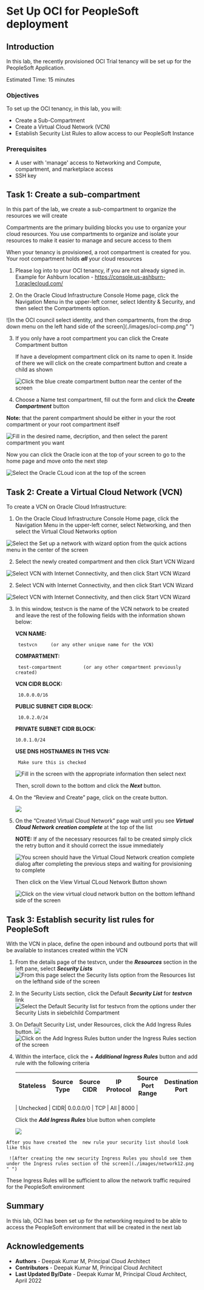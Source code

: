 # Set Up OCI for PeopleSoft deployment

## Introduction

In this lab, the recently provisioned OCI Trial tenancy will be set up for the PeopleSoft Application.


Estimated Time: 15 minutes

### Objectives

To set up the OCI tenancy, in this lab, you will:
*   Create a Sub-Compartment
*   Create a Virtual Cloud Network (VCN)
*   Establish Security List Rules to allow access to our PeopleSoft Instance

### Prerequisites
* A user with 'manage' access to Networking and Compute, compartment, and marketplace access
* SSH key


## Task 1: Create a sub-compartment

In this part of the lab, we create a sub-compartment to organize the resources we will create

Compartments are the primary building blocks you use to organize your cloud resources. You use compartments to organize and isolate your resources to make it easier to manage and secure access to them

When your tenancy is provisioned, a root compartment is created for you. Your root compartment holds ***all*** your cloud resources

1.  Please log into to your OCI tenancy, if you are not already signed in. Example for Ashburn location - https://console.us-ashburn-1.oraclecloud.com/

2.  On the Oracle Cloud Infrastructure Console Home page, click the Navigation Menu   in the upper-left corner, select Identity & Security, and then select the Compartments option.

  ![In the OCI council select identity, and then compartments, from the drop down menu on the left hand side of the screen](./images/oci-comp.png" ")

3.	If you only have a root compartment you can click the Create Compartment button

    If have a development compartment click on its name to open it. Inside of there we will click on the create compartment button and create a child as shown

    ![Click the blue create compartment button near the center of the screen](./images/compartment.png " ")




4.	Choose a Name test compartment, fill out the form and click the ***Create Compartment*** button

  **Note:** that the parent compartment should be either in your the root compartment or your root compartment itself

  ![Fill in the desired name, decription, and then select the parent compartment you want](./images/compartment1.png " ")

  Now you can click the Oracle icon at the top of your screen to go to the home page and move onto the next step

  ![Select the Oracle CLoud icon at the top of the screen](./images/home.png " ")


## Task 2:  Create a Virtual Cloud Network (VCN)

To create a VCN on Oracle Cloud Infrastructure:

1. On the Oracle Cloud Infrastructure Console Home page, click the Navigation Menu in the upper-left corner, select Networking, and then select the Virtual Cloud Networks option

  ![Select the Set up a network with wizard option from the quick actions menu in the center of the screen](./images/network.png " ")

2.	Select the newly created compartment and then click Start VCN Wizard

  ![Select VCN with Internet Connectivity, and then click Start VCN Wizard](./images/network1.png " ")

2.	Select VCN with Internet Connectivity, and then click Start VCN Wizard

  ![Select VCN with Internet Connectivity, and then click Start VCN Wizard](./images/network2.png " ")

3. In this window, testvcn is the name of the VCN network to be created and leave the rest of the following fields with the information shown below:

    **VCN NAME:**

        testvcn     (or any other unique name for the VCN)

    **COMPARTMENT:**

        test-compartment        (or any other compartment previously created)

    **VCN CIDR BLOCK:**

        10.0.0.0/16

    **PUBLIC SUBNET CIDR BLOCK:**

        10.0.2.0/24

    **PRIVATE SUBNET CIDR BLOCK:**

       10.0.1.0/24

    **USE DNS HOSTNAMES IN THIS VCN:**

        Make sure this is checked

    ![Fill in the screen with the appropriate information then select next](./images/network3.png " ")

    Then, scroll down to the bottom and click the ***Next*** button.

4.	On the “Review and Create” page, click on the create button.

    ![](./images/network4.png " ")



5. On the “Created Virtual Cloud Network” page wait until you see ***Virtual Cloud Network creation complete*** at the top of the list

    **NOTE:** If any of the necessary resources fail to be created simply click the retry button and it should correct the issue immediately

    ![You screen should have the Virtual Cloud Network creation complete dialog after completing the previous steps and waiting for provisioning to complete](./images/network5.png " ")

    Then click on the View Virtual CLoud Network Button shown

    ![Click on the view virtual cloud network button on the bottom lefthand side of the screen](./images/network6.png " ")


## Task 3:  Establish security list rules for PeopleSoft

With the VCN in place, define the open inbound and outbound ports that will be available to instances created within the VCN

1.	From the details page of the testvcn, under the ***Resources*** section in the left pane, select ***Security Lists***
  ![From this page select the Security lists option from the Resources list on the lefthand side of the screen](./images/network7.png " ")

2.	In the Security Lists section, click the Default ***Security List*** for ***testvcn*** link  
  ![Select the Default Security list for testvcn from the options under ther Security Lists in siebelchild Compartment](./images/network8.png " ")

3.	On Default Security List, under Resources, click the Add Ingress Rules button.
  ![](./images/network9.png " ")
  ![Click on the Add Ingress Rules button under the Ingress Rules section of the screen](./images/network10.png " ")

4.   Within the interface, click the + ***Additional Ingress Rules*** button and add rule with the following criteria

        | Stateless | Source Type |	Source CIDR | IP Protocol | Source Port Range |	Destination Port |
        | --- | --- | --- | --- | --- | --- |
        
        | Unchecked | CIDR|	0.0.0.0/0 |	TCP | All |	8000 |

     Click the ***Add Ingress Rules***  blue button when complete

     ![](./images/network11.png " ")

    After you have created the  new rule your security list should look like this

     ![After creating the new security Ingress Rules you should see them under the Ingress rules section of the screen](./images/network12.png " ")

These Ingress Rules will be sufficient to allow the network traffic required for the PeopleSoft environment

## **Summary**

In this lab, OCI has been set up for the networking required to be able to access the PeopleSoft environment that will be created in the next lab

## Acknowledgements
* **Authors** - Deepak Kumar M, Principal Cloud Architect
* **Contributors** - Deepak Kumar M, Principal Cloud Architect
* **Last Updated By/Date** - Deepak Kumar M, Principal Cloud Architect, April 2022


